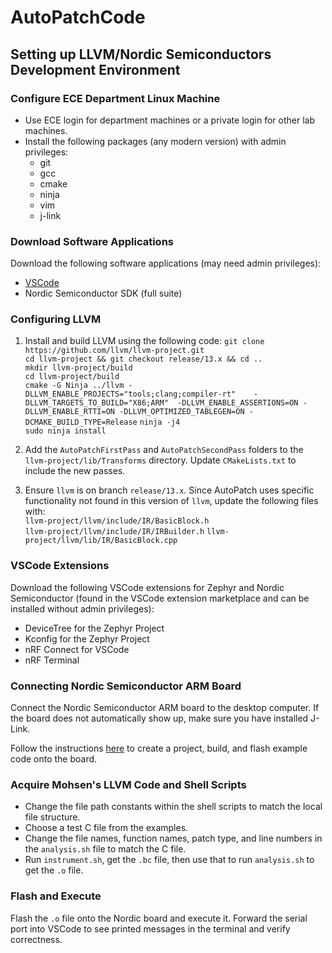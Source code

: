 # AutoPatchCode

## Setting up LLVM/Nordic Semiconductors Development Environment

### Configure ECE Department Linux Machine

- Use ECE login for department machines or a private login for other lab machines.
- Install the following packages (any modern version) with admin privileges:
  - git
  - gcc
  - cmake
  - ninja
  - vim
  - j-link

### Download Software Applications

Download the following software applications (may need admin privileges):

- [VSCode](https://code.visualstudio.com/)
- Nordic Semiconductor SDK (full suite)

### Configuring LLVM

1. Install and build LLVM using the following code:
`git clone https://github.com/llvm/llvm-project.git`  
`cd llvm-project && git checkout release/13.x && cd ..`  
`mkdir llvm-project/build`  
`cd llvm-project/build`  
`cmake -G Ninja ../llvm -DLLVM_ENABLE_PROJECTS="tools;clang;compiler-rt"    -DLLVM_TARGETS_TO_BUILD="X86;ARM"  -DLLVM_ENABLE_ASSERTIONS=ON -DLLVM_ENABLE_RTTI=ON -DLLVM_OPTIMIZED_TABLEGEN=ON -DCMAKE_BUILD_TYPE=Release`
`ninja -j4`  
`sudo ninja install`

2. Add the `AutoPatchFirstPass` and `AutoPatchSecondPass` folders to the `llvm-project/lib/Transforms` directory. Update `CMakeLists.txt` to include the new passes.

3. Ensure `llvm` is on branch `release/13.x`. Since AutoPatch uses specific functionality not found in this version of `llvm`, update the following files with:  
    `llvm-project/llvm/include/IR/BasicBlock.h`  
    `llvm-project/llvm/include/IR/IRBuilder.h`
    `llvm-project/llvm/lib/IR/BasicBlock.cpp`  


### VSCode Extensions

Download the following VSCode extensions for Zephyr and Nordic Semiconductor (found in the VSCode extension marketplace and can be installed without admin privileges):

- DeviceTree for the Zephyr Project
- Kconfig for the Zephyr Project
- nRF Connect for VSCode
- nRF Terminal

### Connecting Nordic Semiconductor ARM Board

Connect the Nordic Semiconductor ARM board to the desktop computer. If the board does not automatically show up, make sure you have installed J-Link.

Follow the instructions [here](https://www.zephyrproject.org/getting-started-with-nrf-connect-for-visual-studio-code/) to create a project, build, and flash example code onto the board.

### Acquire Mohsen's LLVM Code and Shell Scripts

- Change the file path constants within the shell scripts to match the local file structure.
- Choose a test C file from the examples.
- Change the file names, function names, patch type, and line numbers in the `analysis.sh` file to match the C file.
- Run `instrument.sh`, get the `.bc` file, then use that to run `analysis.sh` to get the `.o` file.

### Flash and Execute

Flash the `.o` file onto the Nordic board and execute it.
Forward the serial port into VSCode to see printed messages in the terminal and verify correctness.


